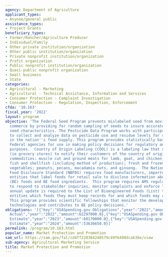 ```yaml
---
agency: Department of Agriculture
applicant_types:
- Anyone/general public
assistance_types:
- Project Grants
beneficiary_types:
- Farmer/Rancher/Agriculture Producer
- Individual/Family
- Other private institution/organization
- Other public institution/organization
- Private nonprofit institution/organization
- Profit organization
- Public nonprofit institution/organization
- Quasi-public nonprofit organization
- Small business
- State
categories:
- Agricultural - Marketing
- Agricultural - Technical Assistance, Information and Services
- Consumer Protection - Complaint Investigation
- Consumer Protection - Regulation, Inspection, Enforcement
cfda: '10.163'
fiscal_year: '2022'
layout: program
objective: 'The Federal Seed Program prevents mislabeled seed from moving in interstate
  commerce by providing for random sampling of seeds to insure accurate labeling of
  seed characteristics. The Pesticide Data Program works with participating States
  to collect and analyze data on pesticide use and residue levels for selected commodities
  in the nation''s food supply. This program provides statistically based data to
  Federal agencies for use in making policy decisions for regulatory and educational
  purposes.  Country of Origin Labeling (COOL) is a labeling law that requires retailers
  (ie grocery stores) to notify their customers of the country of origin for covered
  commodities: muscle cut and ground meats for lamb, goat, and chicken; wild and farm-raised
  fish and shellfish (including method of production); fresh and frozen fruits and
  vegetables; peanuts, pecans, macadamia nuts, and ginseng.  The National Bioengineered
  Food Disclosure Standard (NBFDS) requires food manufacturers, importers and other
  entities that label foods for retail sale to disclose information about bioengineered
  (BE) foods and BE food ingredients.  This program requires AMS regulatory authorities
  to respond to stakeholder inquiries, monitor complaints and enforce labeling requirements.  An
  annual update is required to the List of Bioengineered Foods (List) that tells regulated
  entities which foods they must keep records for and which foods may require BE disclosures.
  This program provides scientific fellowships that monitor the development of new
  technologies and contributes to BE policy decisions.'
obligations: '[{"key":"USASpending.gov Obligations","year":"2022","amount":14218868.0},{"key":"SAM.gov
  Actual","year":"2022","amount":62297000.0},{"key":"USASpending.gov Obligations","year":"2023","amount":118154800.0},{"key":"SAM.gov
  Estimate","year":"2023","amount":60170000.0},{"key":"USASpending.gov Obligations","year":"2024","amount":0.0},{"key":"SAM.gov
  Estimate","year":"2024","amount":53636650.0}]'
permalink: /program/10.163.html
popular_name: Market Protection and Promotion
sam_url: https://sam.gov/fal/cd4ff220384248579c49f6490dcab36e/view
sub-agency: Agricultural Marketing Service
title: Market Protection and Promotion
---
```


